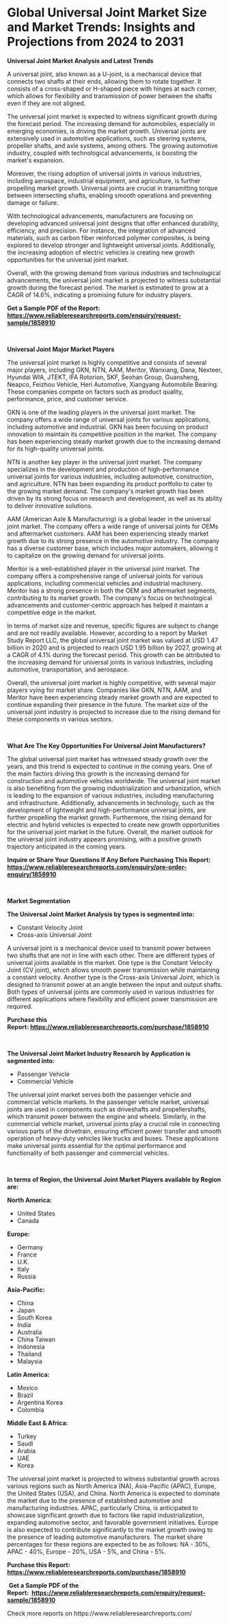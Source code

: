 <p><h1>Global Universal Joint Market Size and Market Trends: Insights and Projections from 2024 to 2031</h1></p><p><strong>Universal Joint Market Analysis and Latest Trends</strong></p>
<p><p>A universal joint, also known as a U-joint, is a mechanical device that connects two shafts at their ends, allowing them to rotate together. It consists of a cross-shaped or H-shaped piece with hinges at each corner, which allows for flexibility and transmission of power between the shafts even if they are not aligned.</p><p>The universal joint market is expected to witness significant growth during the forecast period. The increasing demand for automobiles, especially in emerging economies, is driving the market growth. Universal joints are extensively used in automotive applications, such as steering systems, propeller shafts, and axle systems, among others. The growing automotive industry, coupled with technological advancements, is boosting the market's expansion.</p><p>Moreover, the rising adoption of universal joints in various industries, including aerospace, industrial equipment, and agriculture, is further propelling market growth. Universal joints are crucial in transmitting torque between intersecting shafts, enabling smooth operations and preventing damage or failure.</p><p>With technological advancements, manufacturers are focusing on developing advanced universal joint designs that offer enhanced durability, efficiency, and precision. For instance, the integration of advanced materials, such as carbon fiber reinforced polymer composites, is being explored to develop stronger and lightweight universal joints. Additionally, the increasing adoption of electric vehicles is creating new growth opportunities for the universal joint market.</p><p>Overall, with the growing demand from various industries and technological advancements, the universal joint market is projected to witness substantial growth during the forecast period. The market is estimated to grow at a CAGR of 14.6%, indicating a promising future for industry players.</p></p>
<p><strong>Get a Sample PDF of the Report:&nbsp; <a href="https://www.reliableresearchreports.com/enquiry/request-sample/1858910">https://www.reliableresearchreports.com/enquiry/request-sample/1858910</a></strong></p>
<p>&nbsp;</p>
<p><strong>Universal Joint Major Market Players</strong></p>
<p><p>The universal joint market is highly competitive and consists of several major players, including GKN, NTN, AAM, Meritor, Wanxiang, Dana, Nexteer, Hyundai WIA, JTEKT, IFA Rotorion, SKF, Seohan Group, Guansheng, Neapco, Feizhou Vehicle, Heri Automotive, Xiangyang Automobile Bearing. These companies compete on factors such as product quality, performance, price, and customer service.</p><p>GKN is one of the leading players in the universal joint market. The company offers a wide range of universal joints for various applications, including automotive and industrial. GKN has been focusing on product innovation to maintain its competitive position in the market. The company has been experiencing steady market growth due to the increasing demand for its high-quality universal joints.</p><p>NTN is another key player in the universal joint market. The company specializes in the development and production of high-performance universal joints for various industries, including automotive, construction, and agriculture. NTN has been expanding its product portfolio to cater to the growing market demand. The company's market growth has been driven by its strong focus on research and development, as well as its ability to deliver innovative solutions.</p><p>AAM (American Axle & Manufacturing) is a global leader in the universal joint market. The company offers a wide range of universal joints for OEMs and aftermarket customers. AAM has been experiencing steady market growth due to its strong presence in the automotive industry. The company has a diverse customer base, which includes major automakers, allowing it to capitalize on the growing demand for universal joints.</p><p>Meritor is a well-established player in the universal joint market. The company offers a comprehensive range of universal joints for various applications, including commercial vehicles and industrial machinery. Meritor has a strong presence in both the OEM and aftermarket segments, contributing to its market growth. The company's focus on technological advancements and customer-centric approach has helped it maintain a competitive edge in the market.</p><p>In terms of market size and revenue, specific figures are subject to change and are not readily available. However, according to a report by Market Study Report LLC, the global universal joint market was valued at USD 1.47 billion in 2020 and is projected to reach USD 1.95 billion by 2027, growing at a CAGR of 4.1% during the forecast period. This growth can be attributed to the increasing demand for universal joints in various industries, including automotive, transportation, and aerospace.</p><p>Overall, the universal joint market is highly competitive, with several major players vying for market share. Companies like GKN, NTN, AAM, and Meritor have been experiencing steady market growth and are expected to continue expanding their presence in the future. The market size of the universal joint industry is projected to increase due to the rising demand for these components in various sectors.</p></p>
<p>&nbsp;</p>
<p><strong>What Are The Key Opportunities For Universal Joint Manufacturers?</strong></p>
<p><p>The global universal joint market has witnessed steady growth over the years, and this trend is expected to continue in the coming years. One of the main factors driving this growth is the increasing demand for construction and automotive vehicles worldwide. The universal joint market is also benefiting from the growing industrialization and urbanization, which is leading to the expansion of various industries, including manufacturing and infrastructure. Additionally, advancements in technology, such as the development of lightweight and high-performance universal joints, are further propelling the market growth. Furthermore, the rising demand for electric and hybrid vehicles is expected to create new growth opportunities for the universal joint market in the future. Overall, the market outlook for the universal joint industry appears promising, with a positive growth trajectory anticipated in the coming years.</p></p>
<p><strong>Inquire or Share Your Questions If Any Before Purchasing This Report: <a href="https://www.reliableresearchreports.com/enquiry/pre-order-enquiry/1858910">https://www.reliableresearchreports.com/enquiry/pre-order-enquiry/1858910</a></strong></p>
<p>&nbsp;</p>
<p><strong>Market Segmentation</strong></p>
<p><strong>The Universal Joint Market Analysis by types is segmented into:</strong></p>
<p><ul><li>Constant Velocity Joint</li><li>Cross-axis Universal Joint</li></ul></p>
<p><p>A universal joint is a mechanical device used to transmit power between two shafts that are not in line with each other. There are different types of universal joints available in the market. One type is the Constant Velocity Joint (CV joint), which allows smooth power transmission while maintaining a constant velocity. Another type is the Cross-axis Universal Joint, which is designed to transmit power at an angle between the input and output shafts. Both types of universal joints are commonly used in various industries for different applications where flexibility and efficient power transmission are required.</p></p>
<p><strong>Purchase this Report:&nbsp;<a href="https://www.reliableresearchreports.com/purchase/1858910">https://www.reliableresearchreports.com/purchase/1858910</a></strong></p>
<p>&nbsp;</p>
<p><strong>The Universal Joint Market Industry Research by Application is segmented into:</strong></p>
<p><ul><li>Passenger Vehicle</li><li>Commercial Vehicle</li></ul></p>
<p><p>The universal joint market serves both the passenger vehicle and commercial vehicle markets. In the passenger vehicle market, universal joints are used in components such as driveshafts and propellershafts, which transmit power between the engine and wheels. Similarly, in the commercial vehicle market, universal joints play a crucial role in connecting various parts of the drivetrain, ensuring efficient power transfer and smooth operation of heavy-duty vehicles like trucks and buses. These applications make universal joints essential for the optimal performance and functionality of both passenger and commercial vehicles.</p></p>
<p>&nbsp;</p>
<p><strong>In terms of Region, the Universal Joint Market Players available by Region are:</strong></p>
<p>
    <p> <strong> North America: </strong>
        <ul>
            <li>United States</li>
            <li>Canada</li>
        </ul>
        </p> 
    <p> <strong> Europe: </strong>
        <ul>
            <li>Germany</li>
            <li>France</li>
            <li>U.K.</li>
            <li>Italy</li>
            <li>Russia</li>
        </ul>
        </p> 
    <p> <strong> Asia-Pacific: </strong>
        <ul>
            <li>China</li>
            <li>Japan</li>
            <li>South Korea</li>
            <li>India</li>
            <li>Australia</li>
            <li>China Taiwan</li>
            <li>Indonesia</li>
            <li>Thailand</li>
            <li>Malaysia</li>
        </ul>
        </p> 
    <p> <strong> Latin America: </strong>
        <ul>
            <li>Mexico</li>
            <li>Brazil</li>
            <li>Argentina Korea</li>
            <li>Colombia</li>
        </ul>
        </p> 
    <p> <strong> Middle East & Africa: </strong>
        <ul>
            <li>Turkey</li>
            <li>Saudi</li>
            <li>Arabia</li>
            <li>UAE</li>
            <li>Korea</li>
        </ul>
    </p>
    </p>
<p><p>The universal joint market is projected to witness substantial growth across various regions such as North America (NA), Asia-Pacific (APAC), Europe, the United States (USA), and China. North America is expected to dominate the market due to the presence of established automotive and manufacturing industries. APAC, particularly China, is anticipated to showcase significant growth due to factors like rapid industrialization, expanding automotive sector, and favorable government initiatives. Europe is also expected to contribute significantly to the market growth owing to the presence of leading automotive manufacturers. The market share percentages for these regions are expected to be as follows: NA - 30%, APAC - 40%, Europe - 20%, USA - 5%, and China - 5%.</p></p>
<p><strong>Purchase this Report: <a href="https://www.reliableresearchreports.com/purchase/1858910">https://www.reliableresearchreports.com/purchase/1858910</a></strong></p>
<p>&nbsp;<strong>Get a Sample PDF of the Report:&nbsp;&nbsp;<a href="https://www.reliableresearchreports.com/enquiry/request-sample/1858910">https://www.reliableresearchreports.com/enquiry/request-sample/1858910</a></strong></p>
<p><strong></strong></p>
<p>Check more reports on https://www.reliableresearchreports.com/</p>